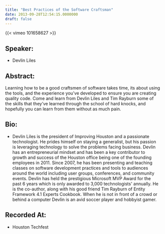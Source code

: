 ```yaml
---
title: "Best Practices of the Software Craftsman"
date: 2013-09-28T12:54:15.0000000
draft: false
---
```


{{< vimeo 101658627 >}}

## Speaker:

 - Devlin Liles

## Abstract:

<p>Learning how to be a good craftsmen of software takes time, its about using the tools, and the experience you’ve developed to ensure you are creating quality code. Come and learn from Devlin Liles and Tim Rayburn some of the skills that they’ve learned through the school of hard knocks, and hopefully you can learn from them without as much pain.</p>

## Bio:

 - <p>Devlin Liles is the president of Improving Houston and a passionate technologist. He prides himself on staying a generalist, but his passion is leveraging technology to solve the problems facing business. Devlin has an entrepreneurial mindset and has been a key contributor to growth and success of the Houston office being one of the founding employees in 2011. Since 2007, he has been presenting and teaching classes on software development practices and tools to audiences around the world including user groups, conferences, and community events. Devlin has held the prestigious Microsoft MVP Award for the past 6 years which is only awarded to 3,000 technologists' annually. He is the co-author, along with his good friend Tim Rayburn of Entity Framework 4.1 Experts Cookbook. When he is not in front of a crowd or behind a computer Devlin is an avid soccer player and hobbyist gamer.</p>

## Recorded At:

 - Houston Techfest

